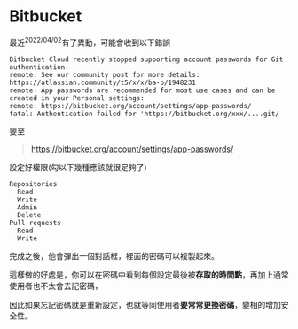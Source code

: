 # Bitbucket

最近<sup>2022/04/02</sup>有了異動，可能會收到以下錯誤

```
Bitbucket Cloud recently stopped supporting account passwords for Git authentication.
remote: See our community post for more details: https://atlassian.community/t5/x/x/ba-p/1948231
remote: App passwords are recommended for most use cases and can be created in your Personal settings:
remote: https://bitbucket.org/account/settings/app-passwords/
fatal: Authentication failed for 'https://bitbucket.org/xxx/....git/
```

要至

> https://bitbucket.org/account/settings/app-passwords/

設定好權限(勾以下幾種應該就很足夠了)

```
Repositories
  Read
  Write
  Admin
  Delete
Pull requests
  Read
  Write
```
完成之後，他會彈出一個對話框，裡面的密碼可以複製起來。

這樣做的好處是，你可以在密碼中看到每個設定最後被**存取的時間點**，再加上通常使用者也不太會去記密碼，

因此如果忘記密碼就是重新設定，也就等同使用者**要常常更換密碼**，變相的增加安全性。
